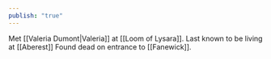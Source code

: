 ```yaml
---
publish: "true"
---
```


Met [[Valeria Dumont|Valeria]]  at [[Loom of Lysara]].
Last known to be living at [[Aberest]]
Found dead on entrance to [[Fanewick]].
